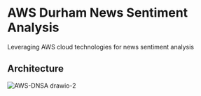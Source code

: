 # AWS Durham News Sentiment Analysis
Leveraging AWS cloud technologies for news sentiment analysis

## Architecture
![AWS-DNSA drawio-2](https://user-images.githubusercontent.com/58488209/134609857-737f763a-f58e-4177-9ab1-89370dc5b020.png)
